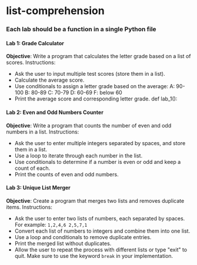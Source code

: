 # list-comprehension

### Each lab should be a function in a single Python file

#### Lab 1: Grade Calculator
**Objective**: Write a program that calculates the letter grade based on a list of scores.
Instructions:
- Ask the user to input multiple test scores (store them in a list).
- Calculate the average score.
- Use conditionals to assign a letter grade based on the average:
A: 90-100
B: 80-89
C: 70-79
D: 60-69
F: below 60
- Print the average score and corresponding letter grade.
def lab_1():




#### Lab 2: Even and Odd Numbers Counter
**Objective**: Write a program that counts the number of even and odd numbers in a list.
Instructions:
- Ask the user to enter multiple integers separated by spaces, and store them in a list.
- Use a loop to iterate through each number in the list.
- Use conditionals to determine if a number is even or odd and keep a count of each.
- Print the counts of even and odd numbers.

#### Lab 3: Unique List Merger
**Objective**: Create a program that merges two lists and removes duplicate items.
Instructions:
- Ask the user to enter two lists of numbers, each separated by spaces.
  For example: `1,2,4,6 2,5,7,1`
- Convert each list of numbers to integers and combine them into one list.
- Use a loop and conditionals to remove duplicate entries.
- Print the merged list without duplicates.
- Allow the user to repeat the process with different lists or type "exit" to quit. Make sure to use the keyword `break` in your implementation.

